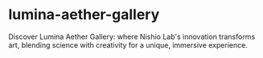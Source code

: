 # lumina-aether-gallery

Discover Lumina Aether Gallery: where Nishio Lab's innovation transforms art, blending science with creativity for a unique, immersive experience.
